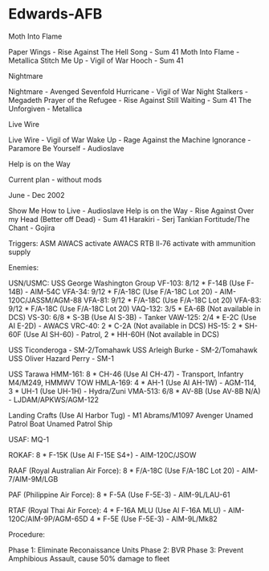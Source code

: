 # Edwards-AFB

Moth Into Flame

Paper Wings - Rise Against
The Hell Song - Sum 41
Moth Into Flame - Metallica
Stitch Me Up - Vigil of War
Hooch - Sum 41


Nightmare

Nightmare - Avenged Sevenfold
Hurricane - Vigil of War
Night Stalkers - Megadeth
Prayer of the Refugee - Rise Against
Still Waiting - Sum 41
The Unforgiven - Metallica


Live Wire

Live Wire - Vigil of War
Wake Up - Rage Against the Machine
Ignorance - Paramore
Be Yourself - Audioslave


Help is on the Way

Current plan - without mods

June - Dec 2002

Show Me How to Live - Audioslave
Help is on the Way - Rise Against
Over my Head (Better off Dead) - Sum 41
Harakiri - Serj Tankian
Fortitude/The Chant - Gojira

Triggers: 
ASM
AWACS activate
AWACS RTB
Il-76 activate with ammunition supply

Enemies: 

USN/USMC: 
USS George Washington Group
VF-103: 8/12 * F-14B (Use F-14B) - AIM-54C
VFA-34: 9/12 * F/A-18C (Use F/A-18C Lot 20) - AIM-120C/JASSM/AGM-88
VFA-81: 9/12 * F/A-18C (Use F/A-18C Lot 20)
VFA-83: 9/12 * F/A-18C (Use F/A-18C Lot 20)
VAQ-132: 3/5 * EA-6B (Not available in DCS)
VS-30: 6/8 * S-3B (Use AI S-3B) - Tanker
VAW-125: 2/4 * E-2C (Use AI E-2D) - AWACS
VRC-40: 2 * C-2A (Not available in DCS)
HS-15: 2 * SH-60F (Use AI SH-60) - Patrol, 2 * HH-60H (Not available in DCS)

USS Ticonderoga - SM-2/Tomahawk
USS Arleigh Burke - SM-2/Tomahawk
USS Oliver Hazard Perry - SM-1

USS Tarawa
HMM-161: 8 * CH-46 (Use AI CH-47) - Transport, Infantry M4/M249, HMMWV TOW
HMLA-169: 4 * AH-1 (Use AI AH-1W) - AGM-114, 3 * UH-1 (Use UH-1H) - Hydra/Zuni
VMA-513: 6/8 * AV-8B (Use AV-8B N/A) - LJDAM/APKWS/AGM-122

Landing Crafts (Use AI Harbor Tug) - M1 Abrams/M1097 Avenger
Unamed Patrol Boat
Unamed Patrol Ship

USAF: 
MQ-1

ROKAF: 
8 * F-15K (Use AI F-15E S4+) - AIM-120C/JSOW

RAAF (Royal Australian Air Force): 
8 * F/A-18C (Use F/A-18C Lot 20) - AIM-7/AIM-9M/LGB

PAF (Philippine Air Force): 
8 * F-5A (Use F-5E-3) - AIM-9L/LAU-61

RTAF (Royal Thai Air Force): 
4 * F-16A MLU (Use AI F-16A MLU) - AIM-120C/AIM-9P/AGM-65D
4 * F-5E (Use F-5E-3) - AIM-9L/Mk82

Procedure: 

Phase 1: 
Eliminate Reconaissance Units
Phase 2: 
BVR
Phase 3: 
Prevent Amphibious Assault, cause 50% damage to fleet

